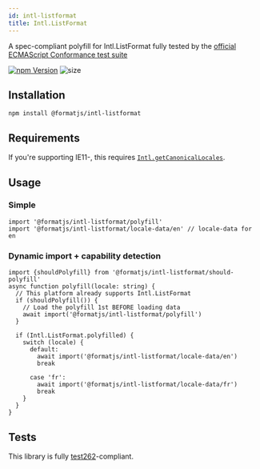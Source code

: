 ```yaml
---
id: intl-listformat
title: Intl.ListFormat
---
```


A spec-compliant polyfill for Intl.ListFormat fully tested by the [official ECMAScript Conformance test suite](https://github.com/tc39/test262)

[![npm Version](https://img.shields.io/npm/v/@formatjs/intl-listformat.svg?style=flat-square)](https://www.npmjs.org/package/@formatjs/intl-listformat) ![size](https://badgen.net/bundlephobia/minzip/@formatjs/intl-listformat)

## Installation

```
npm install @formatjs/intl-listformat
```

## Requirements

If you're supporting IE11-, this requires [`Intl.getCanonicalLocales`](intl-getcanonicallocales.md).

## Usage

### Simple

```tsx
import '@formatjs/intl-listformat/polyfill'
import '@formatjs/intl-listformat/locale-data/en' // locale-data for en
```

### Dynamic import + capability detection

```tsx
import {shouldPolyfill} from '@formatjs/intl-listformat/should-polyfill'
async function polyfill(locale: string) {
  // This platform already supports Intl.ListFormat
  if (shouldPolyfill()) {
    // Load the polyfill 1st BEFORE loading data
    await import('@formatjs/intl-listformat/polyfill')
  }

  if (Intl.ListFormat.polyfilled) {
    switch (locale) {
      default:
        await import('@formatjs/intl-listformat/locale-data/en')
        break

      case 'fr':
        await import('@formatjs/intl-listformat/locale-data/fr')
        break
    }
  }
}
```

## Tests

This library is fully [test262](https://github.com/tc39/test262/tree/master/test/intl402/ListFormat)-compliant.
